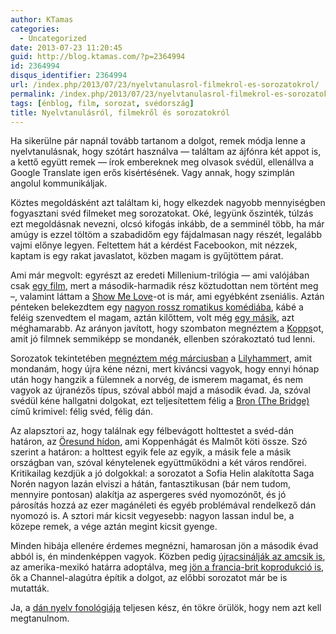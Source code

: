 ```yaml
---
author: KTamas
categories:
  - Uncategorized
date: 2013-07-23 11:20:45
guid: http://blog.ktamas.com/?p=2364994
id: 2364994
disqus_identifier: 2364994
url: /index.php/2013/07/23/nyelvtanulasrol-filmekrol-es-sorozatokrol/
permalink: /index.php/2013/07/23/nyelvtanulasrol-filmekrol-es-sorozatokrol/
tags: [énblog, film, sorozat, svédország]
title: Nyelvtanulásról, filmekről és sorozatokról
---
```


Ha sikerülne pár napnál tovább tartanom a dolgot, remek módja lenne a nyelvtanulásnak, hogy szótárt használva &#8212; találtam az ájfónra két appot is, a kettő együtt remek &#8212; írok embereknek meg olvasok svédül, ellenállva a Google Translate igen erős kisértésének. Vagy annak, hogy szimplán angolul kommunikáljak. 

Köztes megoldásként azt találtam ki, hogy elkezdek nagyobb mennyiségben fogyasztani svéd filmeket meg sorozatokat. Oké, legyünk őszinték, túlzás ezt megoldásnak nevezni, olcsó kifogás inkább, de a semminél több, ha már amúgy is ezzel töltöm a szabadidőm egy fájdalmasan nagy részét, legalább vajmi előnye legyen. Feltettem hát a kérdést Facebookon, mit nézzek, kaptam is egy rakat javaslatot, közben magam is gyűjtöttem párat.

Ami már megvolt: egyrészt az eredeti Millenium-trilógia &#8212; ami valójában csak [egy film](http://www.imdb.com/title/tt1132620/?ref_=fn_al_tt_2), mert a második-harmadik rész köztudottan nem történt meg &#8211;, valamint láttam a [Show Me Love](http://www.imdb.com/title/tt0150662/?ref_=fn_al_tt_1)-ot is már, ami egyébként zseniális. Aztán pénteken belekezdtem egy [nagyon rossz romatikus komédiába](http://www.imdb.com/title/tt2172061/?ref_=fn_al_tt_1), kábé a feléig szenvedtem el magam, aztán kilőttem, volt még [egy másik](http://www.imdb.com/title/tt2287715/?ref_=fn_al_tt_1), azt méghamarabb. Az arányon javított, hogy szombaton megnéztem a [Kopps](http://www.imdb.com/title/tt0339230/?ref_=fn_al_tt_1)ot, amit jó filmnek semmiképp se mondanék, ellenben szórakoztató tud lenni.

Sorozatok tekintetében [megnéztem még márciusban](http://blog.ktamas.com/index.php/2013/03/02/szombat-draft/) a [Lilyhammer](http://en.wikipedia.org/wiki/Lilyhammer)t, amit mondanám, hogy újra kéne nézni, mert kiváncsi vagyok, hogy ennyi hónap után hogy hangzik a fülemnek a norvég, de ismerem magamat, és nem vagyok az újranézős típus, szóval abból majd a második évad. Ja, szóval svédül kéne hallgatni dolgokat, ezt teljesítettem félig a [Bron (The Bridge)](http://en.wikipedia.org/wiki/The_Bridge_(Danish/Swedish_TV_series)) című krimivel: félig svéd, félig dán. 

Az alapsztori az, hogy találnak egy félbevágott holttestet a svéd-dán határon, az [Öresund hídon](http://en.wikipedia.org/wiki/%C3%98resund_Bridge), ami Koppenhágát és Malmőt köti össze. Szó szerint a határon: a holttest egyik fele az egyik, a másik fele a másik országban van, szóval kénytelenek együttműködni a két város rendőrei. Kritikailag kezdjük a jó dolgokkal: a sorozatot a Sofia Helin alakította Saga Norén nagyon lazán elviszi a hátán, fantasztikusan (bár nem tudom, mennyire pontosan) alakítja az aspergeres svéd nyomozónőt, és jó párosítás hozzá az ezer magánéleti és egyéb problémával rendelkező dán nyomozó is. A sztori már kicsit vegyesebb: nagyon lassan indul be, a közepe remek, a vége aztán megint kicsit gyenge. 

Minden hibája ellenére érdemes megnézni, hamarosan jön a második évad abból is, én mindenképpen vagyok. Közben pedig [újracsinálják az amcsik is](http://en.wikipedia.org/wiki/The_Bridge_(2013_TV_series)), az amerika-mexikó határra adoptálva, meg [jön a francia-brit koprodukció is](http://en.wikipedia.org/wiki/The_Bridge_(Danish/Swedish_TV_series)#British_and_French), ők a Channel-alagútra építik a dolgot, az előbbi sorozatot már be is mutatták.

Ja, a [dán nyelv fonológiája](http://en.wikipedia.org/wiki/Danish_phonology) teljesen kész, én tökre örülök, hogy nem azt kell megtanulnom.
